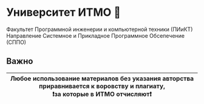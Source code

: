 # Университет ИТМО 🚬
Факультет Программной инженерии и компьютерной техники (ПИиКТ) <br>Направление Системное и Прикладное Программное Обсепечение (СППО)
## Важно
| <b>Любое использование материалов без указания авторства приравнивается к воровству и плагиату, <br>:exclamation:за которые в ИТМО отчисляют:exclamation:<b> |
|-----------------------------------------|
